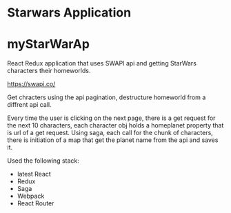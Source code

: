 # Starwars Application

# myStarWarAp

React Redux application that uses SWAPI api and getting StarWars characters their homeworlds. 

https://swapi.co/ 

Get chracters using the api pagination, destructure homeworld from a diffrent api call.

Every time the user is clicking on the next page, there is a get request for the next 10 characters, 
each character obj holds a homeplanet property that is url of a get request.
Using saga, each call for the chunk of characters, there is initiation of a map that get the planet name from the api and 
saves it.

Used the following stack:
- latest React
- Redux
- Saga
- Webpack
- React Router 
